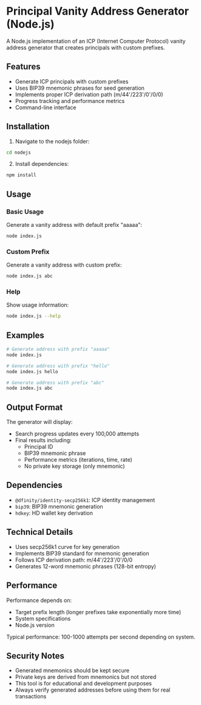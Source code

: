 # Principal Vanity Address Generator (Node.js)

A Node.js implementation of an ICP (Internet Computer Protocol) vanity address generator that creates principals with custom prefixes.

## Features

- Generate ICP principals with custom prefixes
- Uses BIP39 mnemonic phrases for seed generation
- Implements proper ICP derivation path (m/44'/223'/0'/0/0)
- Progress tracking and performance metrics
- Command-line interface

## Installation

1. Navigate to the nodejs folder:
```bash
cd nodejs
```

2. Install dependencies:
```bash
npm install
```

## Usage

### Basic Usage

Generate a vanity address with default prefix "aaaaa":
```bash
node index.js
```

### Custom Prefix

Generate a vanity address with custom prefix:
```bash
node index.js abc
```



### Help

Show usage information:
```bash
node index.js --help
```

## Examples

```bash
# Generate address with prefix "aaaaa"
node index.js

# Generate address with prefix "hello"
node index.js hello

# Generate address with prefix "abc"
node index.js abc
```

## Output Format

The generator will display:
- Search progress updates every 100,000 attempts
- Final results including:
  - Principal ID
  - BIP39 mnemonic phrase
  - Performance metrics (iterations, time, rate)
  - No private key storage (only mnemonic)

## Dependencies

- `@dfinity/identity-secp256k1`: ICP identity management
- `bip39`: BIP39 mnemonic generation
- `hdkey`: HD wallet key derivation

## Technical Details

- Uses secp256k1 curve for key generation
- Implements BIP39 standard for mnemonic generation
- Follows ICP derivation path: m/44'/223'/0'/0/0
- Generates 12-word mnemonic phrases (128-bit entropy)

## Performance

Performance depends on:
- Target prefix length (longer prefixes take exponentially more time)
- System specifications
- Node.js version

Typical performance: 100-1000 attempts per second depending on system.

## Security Notes

- Generated mnemonics should be kept secure
- Private keys are derived from mnemonics but not stored
- This tool is for educational and development purposes
- Always verify generated addresses before using them for real transactions
